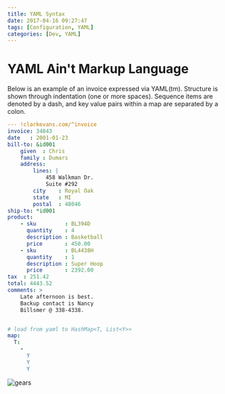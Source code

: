 ```yaml
---
title: YAML Syntax
date: 2017-04-16 09:27:47
tags: [Configuration, YAML]
categories: [Dev, YAML]
---
```


# YAML Ain't Markup Language


Below is an example of an invoice expressed via YAML(tm). Structure is shown through indentation (one or more spaces). Sequence items are denoted by a dash, and key value pairs within a map are separated by a colon.
```YAML
--- !clarkevans.com/^invoice
invoice: 34843
date   : 2001-01-23
bill-to: &id001
    given  : Chris
    family : Dumars
    address:
        lines: |
            458 Walkman Dr.
            Suite #292
        city    : Royal Oak
        state   : MI
        postal  : 48046
ship-to: *id001
product:
    - sku         : BL394D
      quantity    : 4
      description : Basketball
      price       : 450.00
    - sku         : BL4438H
      quantity    : 1
      description : Super Hoop
      price       : 2392.00
tax  : 251.42
total: 4443.52
comments: >
    Late afternoon is best.
    Backup contact is Nancy
    Billsmer @ 338-4338.


# load from yaml to HashMap<T, List<Y>>
map:
  T:
    -
      Y
      Y
      Y
```

![gears](https://philsblog.b-cdn.net/images/gears.png "gears")